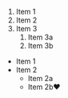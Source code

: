 1. Item 1
2. Item 2
3. Item 3
   1. Item 3a
   2. Item 3b
* Item 1
* Item 2
  * Item 2a
  * Item 2b:heart:
